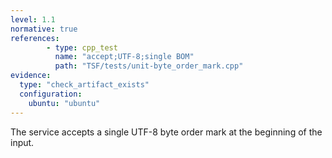 ```yaml
---
level: 1.1
normative: true
references:
        - type: cpp_test
          name: "accept;UTF-8;single BOM"
          path: "TSF/tests/unit-byte_order_mark.cpp"
evidence:
  type: "check_artifact_exists"
  configuration:
    ubuntu: "ubuntu"
---
```


The service accepts a single UTF-8 byte order mark at the beginning of the input.